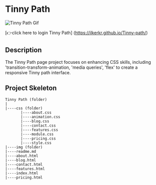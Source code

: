 <h1>Tinny Path</h1>

![Tinny Path Gif](./img/TinyPath-GoogleChrome2024-02-1513-43-08-ezgif.com-video-to-gif-converter.gif)

[👉click here to login Tinny Path] (https://ilkerkr.github.io/Tinny-path/)

<h2>Description</h2>

<p>The Tinny Path  page project  focuses on enhancing CSS skills, including 'transition-transform-animation, 'media queries', 'flex' to create a responsive Tinny path interface.</p>

<h2>Project Skeleton</h2>

```
Tinny Path (folder)
|
|----css (folder)
       |----about.css
       |----animation.css
       |----blog.css
       |----contact.css
       |----features.css
       |----module.css
       |----pricing.css
       |----style.css
|----img (folder)
|----readme.md
|----about.html
|----blog.html
|----contact.html
|----features.html
|----index.html
|----pricing.html
```